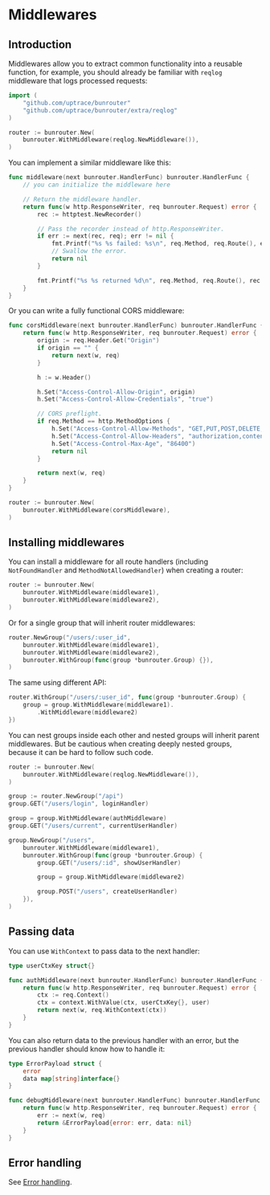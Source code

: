 # Middlewares

## Introduction

Middlewares allow you to extract common functionality into a reusable function, for example, you
should already be familiar with `reqlog` middleware that logs processed requests:

```go
import (
    "github.com/uptrace/bunrouter"
    "github.com/uptrace/bunrouter/extra/reqlog"
)

router := bunrouter.New(
	bunrouter.WithMiddleware(reqlog.NewMiddleware()),
)
```

You can implement a similar middleware like this:

```go
func middleware(next bunrouter.HandlerFunc) bunrouter.HandlerFunc {
    // you can initialize the middleware here

    // Return the middleware handler.
    return func(w http.ResponseWriter, req bunrouter.Request) error {
        rec := httptest.NewRecorder()

        // Pass the recorder instead of http.ResponseWriter.
        if err := next(rec, req); err != nil {
            fmt.Printf("%s %s failed: %s\n", req.Method, req.Route(), err)
            // Swallow the error.
            return nil
        }

        fmt.Printf("%s %s returned %d\n", req.Method, req.Route(), rec.Code)
    }
}
```

Or you can write a fully functional CORS middleware:

```go
func corsMiddleware(next bunrouter.HandlerFunc) bunrouter.HandlerFunc {
	return func(w http.ResponseWriter, req bunrouter.Request) error {
		origin := req.Header.Get("Origin")
		if origin == "" {
			return next(w, req)
		}

		h := w.Header()

		h.Set("Access-Control-Allow-Origin", origin)
		h.Set("Access-Control-Allow-Credentials", "true")

		// CORS preflight.
		if req.Method == http.MethodOptions {
			h.Set("Access-Control-Allow-Methods", "GET,PUT,POST,DELETE,HEAD")
			h.Set("Access-Control-Allow-Headers", "authorization,content-type")
			h.Set("Access-Control-Max-Age", "86400")
			return nil
		}

		return next(w, req)
	}
}

router := bunrouter.New(
	bunrouter.WithMiddleware(corsMiddleware),
)
```

## Installing middlewares

You can install a middleware for all route handlers (including `NotFoundHandler` and
`MethodNotAllowedHandler`) when creating a router:

```go
router := bunrouter.New(
    bunrouter.WithMiddleware(middleware1),
    bunrouter.WithMiddleware(middleware2),
)
```

Or for a single group that will inherit router middlewares:

```go
router.NewGroup("/users/:user_id",
    bunrouter.WithMiddleware(middleware1),
    bunrouter.WithMiddleware(middleware2),
    bunrouter.WithGroup(func(group *bunrouter.Group) {}),
)
```

The same using different API:

```go
router.WithGroup("/users/:user_id", func(group *bunrouter.Group) {
    group = group.WithMiddleware(middleware1).
        .WithMiddleware(middleware2)
})
```

You can nest groups inside each other and nested groups will inherit parent middlewares. But be
cautious when creating deeply nested groups, because it can be hard to follow such code.

```go
router := bunrouter.New(
    bunrouter.WithMiddleware(reqlog.NewMiddleware()),
)

group := router.NewGroup("/api")
group.GET("/users/login", loginHandler)

group = group.WithMiddleware(authMiddleware)
group.GET("/users/current", currentUserHandler)

group.NewGroup("/users",
    bunrouter.WithMiddleware(middleware1),
    bunrouter.WithGroup(func(group *bunrouter.Group) {
        group.GET("/users/:id", showUserHandler)

        group = group.WithMiddleware(middleware2)

        group.POST("/users", createUserHandler)
    }),
)
```

## Passing data

You can use `WithContext` to pass data to the next handler:

```go
type userCtxKey struct{}

func authMiddleware(next bunrouter.HandlerFunc) bunrouter.HandlerFunc {
	return func(w http.ResponseWriter, req bunrouter.Request) error {
        ctx := req.Context()
		ctx = context.WithValue(ctx, userCtxKey{}, user)
        return next(w, req.WithContext(ctx))
    }
}
```

You can also return data to the previous handler with an error, but the previous handler should know
how to handle it:

```go
type ErrorPayload struct {
    error
    data map[string]interface{}
}

func debugMiddleware(next bunrouter.HandlerFunc) bunrouter.HandlerFunc {
	return func(w http.ResponseWriter, req bunrouter.Request) error {
        err := next(w, req)
        return &ErrorPayload{error: err, data: nil}
    }
}
```

## Error handling

See [Error handling](error-handling.md).
